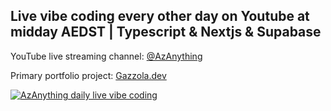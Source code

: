 ## Live vibe coding every other day on Youtube at midday AEDST | Typescript & Nextjs & Supabase
YouTube live streaming channel: [@AzAnything](https://www.youtube.com/@AzAnything)

Primary portfolio project: [Gazzola.dev](https://gazzola.dev)

[![AzAnything daily live vibe coding](https://github.com/user-attachments/assets/2aff023d-ac45-431a-be82-0b6af053c352)](https://www.youtube.com/@AzAnything)

